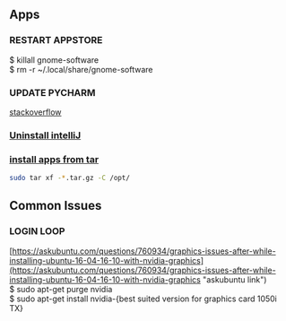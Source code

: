 ## Apps

### RESTART APPSTORE
$ killall gnome-software  
$ rm -r ~/.local/share/gnome-software

### UPDATE PYCHARM
[stackoverflow](https://stackoverflow.com/questions/23255033/update-pycharm-on-linux)

### [Uninstall intelliJ](https://askubuntu.com/questions/300684/uninstall-intellij-ultimate-edition-version-12/300692#300692)

### [install apps from tar](https://www.jetbrains.com/help/idea/install-and-set-up-intellij-idea.html)
```sh
sudo tar xf -*.tar.gz -C /opt/
```

## Common Issues

### LOGIN LOOP
[https://askubuntu.com/questions/760934/graphics-issues-after-while-installing-ubuntu-16-04-16-10-with-nvidia-graphics](https://askubuntu.com/questions/760934/graphics-issues-after-while-installing-ubuntu-16-04-16-10-with-nvidia-graphics "askubuntu link")  
$ sudo apt-get purge nvidia  
$ sudo apt-get install nvidia-{best suited version for graphics card 1050i TX}
